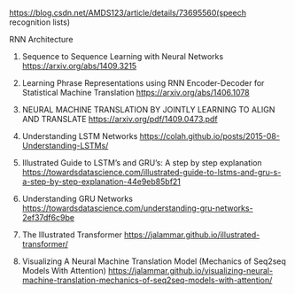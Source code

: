 https://blog.csdn.net/AMDS123/article/details/73695560(speech recognition lists)

RNN Architecture 
1. Sequence to Sequence Learning with Neural Networks 
https://arxiv.org/abs/1409.3215

2. Learning Phrase Representations using RNN Encoder-Decoder for Statistical Machine Translation
https://arxiv.org/abs/1406.1078

3. NEURAL MACHINE TRANSLATION BY JOINTLY LEARNING TO ALIGN AND TRANSLATE
https://arxiv.org/pdf/1409.0473.pdf

4. Understanding LSTM Networks
https://colah.github.io/posts/2015-08-Understanding-LSTMs/

5. Illustrated Guide to LSTM’s and GRU’s: A step by step explanation
https://towardsdatascience.com/illustrated-guide-to-lstms-and-gru-s-a-step-by-step-explanation-44e9eb85bf21

6. Understanding GRU Networks
https://towardsdatascience.com/understanding-gru-networks-2ef37df6c9be

7. The Illustrated Transformer
https://jalammar.github.io/illustrated-transformer/ 

8. Visualizing A Neural Machine Translation Model (Mechanics of Seq2seq Models With Attention)
https://jalammar.github.io/visualizing-neural-machine-translation-mechanics-of-seq2seq-models-with-attention/

